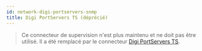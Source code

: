 ```yaml
---
id: network-digi-portservers-snmp
title: Digi PortServers TS (déprécié)
---
```


> Ce connecteur de supervision n'est plus maintenu et ne doit pas être utilisé. Il a été remplacé par le connecteur [Digi PortServers TS](network-digi-portserverts-snmp.md).
